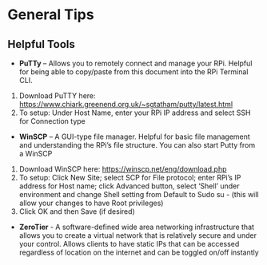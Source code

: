 # General Tips
## Helpful Tools
* **PuTTy** – Allows you to remotely connect and manage your RPi. Helpful for being able to copy/paste from this document into the RPi Terminal
CLI. 
1. Download PuTTY here: https://www.chiark.greenend.org.uk/~sgtatham/putty/latest.html
2. To setup: Under Host Name, enter your RPi IP address and select SSH for Connection type

* **WinSCP** – A GUI-type file manager. Helpful for basic file management and understanding the RPi’s file structure. You can also start Putty from a WinSCP
1. Download WinSCP here: https://winscp.net/eng/download.php
2. To setup: Click New Site; select SCP for File protocol; enter RPi’s IP address for Host name; click Advanced button, select ‘Shell’ under
environment and change Shell setting from Default to Sudo su - (this will allow your changes to have Root privileges)
3. Click OK and then Save (if desired)

* **ZeroTier** - A software-defined wide area networking infrastructure that allows you to create a virtual network that is relatively secure and under
your control. Allows clients to have static IPs that can be accessed regardless of location on the internet and can be toggled on/off instantly
